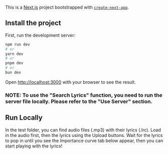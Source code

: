 This is a [Next.js](https://nextjs.org/) project bootstrapped with [`create-next-app`](https://github.com/vercel/next.js/tree/canary/packages/create-next-app).

## Install the project

First, run the development server:

```bash
npm run dev
# or
yarn dev
# or
pnpm dev
# or
bun dev
```

Open [http://localhost:3000](http://localhost:3000) with your browser to see the result.

### NOTE: To use the "Search Lyrics" function, you need to run the server file locally. Please refer to the "Use Server" section.

## Run Locally

In the test folder, you can find audio files (.mp3) with their lyrics (.lrc). Load in the audio first, then the lyrics using the Upload buttons. Wait for the lyrics to pop in until you see the Importance curve tab below appear, then you can start playing with the lyrics!

